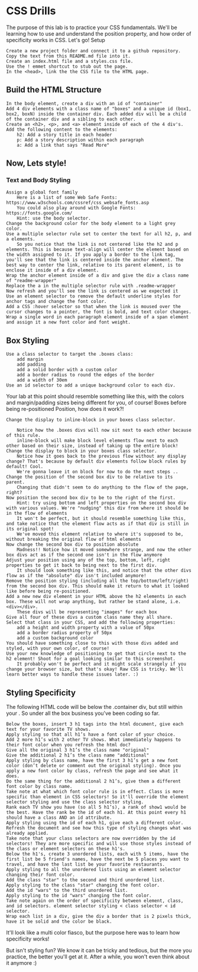 
# CSS Drills

The purpose of this lab is to practice your CSS fundamentals. We'll be learning how to use and understand the position property, and how order of specificity works in CSS. Let's go!
Setup

    Create a new project folder and connect it to a github repository. Copy the text from this README.md file into it.
    Create an index.html file and a styles.css file.
    Use the ! emmet shortcut to stub out the page.
    In the <head>, link the the CSS file to the HTML page.

## Build the HTML Structure

    In the body element, create a div with an id of "container"
    Add 4 div elements with a class name of "boxes" and a unique id (box1, box2, boxN) inside the container div. Each added div will be a child of the container div and a sibling to each other.
    Create an <h2>, <p>, and <a> element inside of each of the 4 div's. Add the following content to the elements:
        h2: Add a story title in each header
        p: Add a story description within each paragraph
        a: Add a link that says "Read More"

## Now, Lets style!

### Text and Body Styling

    Assign a global font family
        Here is a list of some Web Safe Fonts: https://www.w3schools.com/cssref/css_websafe_fonts.asp
        You could also play around with Google Fonts: https://fonts.google.com/
        Hint: use the body selector.
    Change the background color for the body element to a light grey color.
    Use a multiple selector rule set to center the text for all h2, p, and a elements.
        So you notice that the link is not centered like the h2 and p elements. This is because text-align will center the element based on the width assigned to it. If you apply a border to the link tag, you'll see that the link is centered inside the anchor element. The best way to center the link, relative to its parent element, is to enclose it inside of a div element.
    Wrap the anchor element inside of a div and give the div a class name of "readme-wrapper"
    Replace the a in the multiple selector rule with .readme-wrapper
    Now refresh and you'll see the link is centered as we expected it
    Use an element selector to remove the default underline styles for anchor tags and change the font color.
    Add a CSS :hover selector so that when the link is moused over the cursor changes to a pointer, the font is bold, and text color changes.
    Wrap a single word in each paragraph element inside of a span element and assign it a new font color and font weight.

## Box Styling

    Use a class selector to target the .boxes class:
        add margin
        add padding
        add a solid border with a custom color
        add a border radius to round the edges of the border
        add a width of 30em
    Use an id selector to add a unique background color to each div.

Your lab at this point should resemble something like this, with the colors and margin/padding sizes being different for you, of course! Boxes before being re-positioned
Position, how does it work?!

    Change the display to inline-block in your boxes class selector.

        Notice how the .boxes divs will now sit next to each other because of this rule.
        inline-block will make block level elements flow next to each other based on their size, instead of taking up the entire block!
    Change the display to block in your boxes class selector.
        Notice how it goes back to the previous flow without any display change? That's because by default div elements follow block rules by default! Cool.
        We're gonna leave it on block for now to do the next steps ..
    Change the position of the second box div to be relative to its parent.
        Changing that didn't seem to do anything to the flow of the page, right?
    Now position the second box div to be to the right of the first.
        Hint: try using bottom and left properties on the second box div with various values. We're "nudging" this div from where it should be in the flow of elements
        It won't be perfect, but it should resemble something like this, and take notice that the element flow acts as if that div is still in its original spot!
        We've moved this element relative to where it's supposed to be, without breaking the original flow of html elements
    Now change the second box div to position absolute
        Madness!! Notice how it moved somewhere strange, and now the other box divs act as if the second one isn't in the flow anymore
    Adjust your position using any of the top, bottom, left, right properties to get it back to being next to the first div.
        It should look something like this, and notice that the other divs flow as if the "absolute" div isn't included anymore!
    Remove the position styling (including all the top/bottom/left/right) from the second box div. This should make it return to what it looked like before being re-positioned.
    Add a new new div element in your HTML above the h2 elements in each box. These will not wrap anything, but rather be stand alone, i.e. <div></div>.
        These divs will be representing "images" for each box
    Give all four of these divs a custom class name they all share.
    Select that class in your CSS, and add the following properties:
        add a height and width property with a value of 50px
        add a border radius property of 50px
        add a custom background color
    You should have something close to this with those divs added and styled, with your own color, of course!
    Use your new knowledge of positioning to get that circle next to the h2 element! Shoot for a goal looking similar to this screenshot.
        It probably won't be perfect and it might scale strangely if you change your browser size, but that's okay! Raw CSS is tricky. We'll learn better ways to handle these issues later. :)

## Styling Specificity

The following HTML code will be below the .container div, but still within your </body>. So under all the box business you've been coding so far.

    Below the boxes, insert 3 h1 tags into the html document, give each text for your favorite TV shows.
    Apply styling so that all h1’s have a font color of your choice.
    Add 2 more h1’s with 2 other TV shows. What immediately happens to their font color when you refresh the html doc?
    Give all the original 3 h1’s the class name "original"
    Give the additional 2 h1’s the class name "additional"
    Apply styling by class name, have the first 3 h1’s get a new font color (don’t delete or comment out the original styling). Once you apply a new font color by class, refresh the page and see what it does.
    Do the same thing for the additional 2 h1’s, give them a different font color by class name.
    Take note at what which font color rule is in effect. Class is more specific than element in CSS selectors! So it'll override the element selector styling and use the class selector styling.
    Rank each TV show you have (so all 5 h1’s), a rank of show1 would be the best. Have the rank be the id of each h1. At this point every h1 should have a class AND an id attribute.
    Apply styling using the id of each h1, give each a different color. Refresh the document and see how this type of styling changes what was already applied.
    Take note that your class selectors are now overridden by the id selectors! They are more specific and will use those styles instead of the class or element selectors on these h1's.
    Below the h1's, create 3 unordered lists, each with 5 items, have the first list be 5 friend's names, have the next be 5 places you want to travel, and have the last list be your favorite restaurants.
    Apply styling to all the unordered lists using an element selector changing their font color.
    Add the class "star" to the second and third unordered list.
    Apply styling to the class "star" changing the font color.
    Add the id "wars" to the third unordered list.
    Apply styling to the id "wars" changing the font color.
    Take note again on the order of specificity between element, class, and id selectors. element selector styling < class selector < id selector.
    Wrap each list in a div, give the div a border that is 2 pixels thick, have it be solid and the color be black.

It'll look like a multi color fiasco, but the purpose here was to learn how specificity works!

But isn't styling fun? We know it can be tricky and tedious, but the more you practice, the better you'll get at it. After a while, you won't even think about it anymore :)
